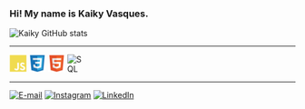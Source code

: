 ### Hi! My name is Kaiky Vasques.

![Kaiky GitHub stats](https://github-readme-stats.vercel.app/api?username=kaiky-dev&show_icons=true&theme=transparent)

<hr style="margin:20 0">

<div>
<img width="30" alt="JavaScript" style="margin:0 2 0 0; display:inline-block" src="https://raw.githubusercontent.com/devicons/devicon/master/icons/javascript/javascript-plain.svg" />
<img width="30" alt="CSS 3" style="margin:0 2; display:inline-block" src="https://raw.githubusercontent.com/devicons/devicon/master/icons/css3/css3-original.svg" />
<img width="30" alt="HTML 5" style="margin:0 2; display:inline-block" src="https://raw.githubusercontent.com/devicons/devicon/master/icons/html5/html5-original.svg" />
<img width="30" alt="SQL" style="margin:0 2; display:inline-block" src="[https://raw.githubusercontent.com/devicons/devicon/master/icons/html5/html5-original.svg](https://camo.githubusercontent.com/5e956ea0943b5a05092e94d7376582051e61fe84af215ad6e35334a2d61b658a/68747470733a2f2f63646e2e6a7364656c6976722e6e65742f67682f64657669636f6e732f64657669636f6e2f69636f6e732f6d7973716c2f6d7973716c2d6f726967696e616c2e737667)" />
</div>

<hr style="margin:20 0">

[![E-mail](https://camo.githubusercontent.com/3f3a28cce40a1f01e5420a4d35b62542b0d78e38f03fbb75746873b8b68a58df/68747470733a2f2f696d672e736869656c64732e696f2f62616467652f2d476d61696c2d2532333333333f7374796c653d666f722d7468652d6261646765266c6f676f3d676d61696c266c6f676f436f6c6f723d7768697465)](mailto:kaikyvasques321@gmail.com)
[![Instagram](https://camo.githubusercontent.com/5fe8416cd5ba128163da401b036070cff85f0004eda8aa86575aaa1e93b1b5af/68747470733a2f2f696d672e736869656c64732e696f2f62616467652f2d496e7374616772616d2d2532334534343035463f7374796c653d666f722d7468652d6261646765266c6f676f3d696e7374616772616d266c6f676f436f6c6f723d7768697465
)](https://www.instagram.com/kaiky_robot/)
[![LinkedIn](https://camo.githubusercontent.com/1fb28218088b45b065a7445cafa9d5f027a657f17cb4f8b3a9472b1f59952949/68747470733a2f2f696d672e736869656c64732e696f2f62616467652f2d4c696e6b6564496e2d2532333030373742353f7374796c653d666f722d7468652d6261646765266c6f676f3d6c696e6b6564696e266c6f676f436f6c6f723d7768697465
)](https://www.linkedin.com/in/kaiky-vasques-6799412aa?utm_source=share&utm_campaign=share_via&utm_content=profile&utm_medium=android_app)

</div>
